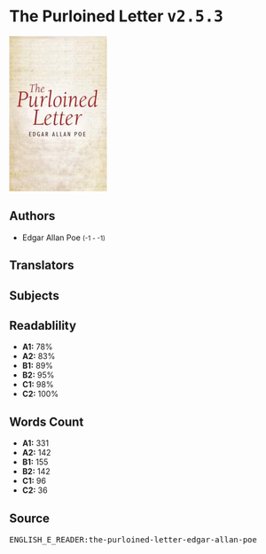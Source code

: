 # The Purloined Letter <kbd>v2.5.3</kbd>

![](./cover.medium.jpg "")

## Authors


 - Edgar Allan Poe <small>(-1 - -1)</small>

## Translators



## Subjects



## Readablility


 - **A1:** 78%
 - **A2:** 83%
 - **B1:** 89%
 - **B2:** 95%
 - **C1:** 98%
 - **C2:** 100%

## Words Count


 - **A1:** 331
 - **A2:** 142
 - **B1:** 155
 - **B2:** 142
 - **C1:** 96
 - **C2:** 36

## Source


<kbd>ENGLISH_E_READER:the-purloined-letter-edgar-allan-poe</kbd>
